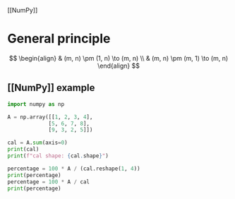 [[NumPy]]
# General principle
$$
\begin{align}
& (m, n) \pm (1, n) \to (m, n) \\
& (m, n) \pm (m, 1) \to (m, n) 
\end{align}
$$

## [[NumPy]] example
```python
import numpy as np

A = np.array([[1, 2, 3, 4],
			 [5, 6, 7, 8],
			 [9, 3, 2, 5]])

cal = A.sum(axis=0)
print(cal)
print(f"cal shape: {cal.shape}")

percentage = 100 * A / (cal.reshape(1, 4))
print(percentage)
percentage = 100 * A / cal
print(percentage)

```

